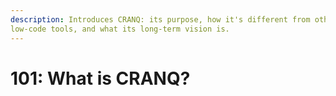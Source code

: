 ```yaml
---
description: Introduces CRANQ: its purpose, how it's different from other
low-code tools, and what its long-term vision is.
---
```


# 101: What is CRANQ?
